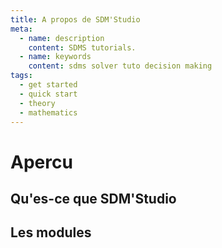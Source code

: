 ```yaml
---
title: A propos de SDM'Studio
meta:
  - name: description
    content: SDMS tutorials.
  - name: keywords
    content: sdms solver tuto decision making 
tags:
  - get started
  - quick start
  - theory
  - mathematics
---
```


# Apercu

## Qu'es-ce que SDM'Studio

## Les modules